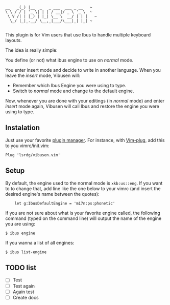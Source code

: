 ```
__   _(_) |__  _   _ ___  ___ _ __   ~
\ \ / / | '_ \| | | / __|/ _ \ '_ \  ~
 \ V /| | |_) | |_| \__ \  __/ | | |   ~
  \_/ |_|_.__/ \__,_|___/\___|_| |_| ~
                                    
```

This plugin is for Vim users that use Ibus to handle multiple keyboard layouts.

The idea is really simple:

You define (or not) what ibus engine to use on *normal* mode.

You enter insert mode and decide to write in another language. When you leave
the *insert* mode, Vibusen will: 

- Remember which Ibus Engine you were using to type.
- Switch to *normal* mode and change to the default engine.

Now, whenever you are done with your editings (in *normal* mode) and enter
*insert* mode again, Vibusen will call Ibus and restore the engine you were
using to type.

## Instalation

Just use your favorite [plugin
manager](https://github.com/mhinz/vim-galore#managing-plugins). For instance,
with [Vim-plug](https://github.com/junegunn/vim-plug), add this to you
vimrc/init.vim:

```
Plug 'lsrdg/vibusen.vim'
```

## Setup

By default, the engine used to the normal mode is `xkb:us::eng`. If you want to
to change that, add line like the one below to your vimrc (and insert the
desired engine's name between the quotes):

```
    let g:IbusDefaultEngine = 'm17n:ps:phonetic'
```

If you are not sure about what is your favorite engine called, the following
command (typed on the command line) will output the name of the engine you are
using:

```
$ ibus engine
```

If you wanna a list of all engines:

```
$ ibus list-engine
```

## TODO list

- [ ] Test
- [ ] Test again
- [ ] Again test
- [ ] Create docs
